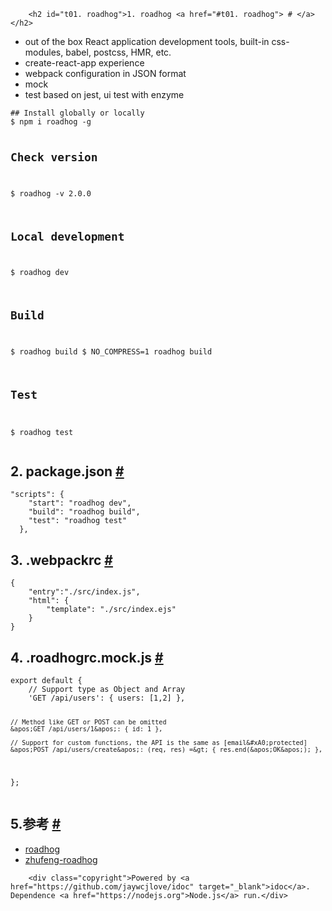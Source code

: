 
        <h2 id="t01. roadhog">1. roadhog <a href="#t01. roadhog"> # </a></h2>
<ul>
<li>out of the box React application development tools, built-in css-modules, babel, postcss, HMR, etc.</li>
<li>create-react-app experience</li>
<li>webpack configuration in JSON format</li>
<li>mock</li>
<li>test based on jest, ui test with enzyme</li>
</ul>
<pre><code class="lang-js">## Install globally or locally 
$ npm i roadhog -g

## Check version 
$ roadhog -v
2.0.0

## Local development 
$ roadhog dev

## Build 
$ roadhog build
$ NO_COMPRESS=1 roadhog build

## Test 
$ roadhog test
</code></pre>
<h2 id="t12. package.json">2. package.json <a href="#t12. package.json"> # </a></h2>
<pre><code class="lang-json">&quot;scripts&quot;: {
    &quot;start&quot;: &quot;roadhog dev&quot;,
    &quot;build&quot;: &quot;roadhog build&quot;,
    &quot;test&quot;: &quot;roadhog test&quot;
  },
</code></pre>
<h2 id="t23. .webpackrc">3. .webpackrc <a href="#t23. .webpackrc"> # </a></h2>
<pre><code class="lang-js">{
    &quot;entry&quot;:&quot;./src/index.js&quot;,
    &quot;html&quot;: {
        &quot;template&quot;: &quot;./src/index.ejs&quot;
    }
}
</code></pre>
<h2 id="t34. .roadhogrc.mock.js">4. .roadhogrc.mock.js <a href="#t34. .roadhogrc.mock.js"> # </a></h2>
<pre><code class="lang-js">export default {
    // Support type as Object and Array
    &apos;GET /api/users&apos;: { users: [1,2] },

    // Method like GET or POST can be omitted
    &apos;GET /api/users/1&apos;: { id: 1 },

    // Support for custom functions, the API is the same as [email&#xA0;protected]
    &apos;POST /api/users/create&apos;: (req, res) =&gt; { res.end(&apos;OK&apos;); },
  };
</code></pre>
<h2 id="t45.&#x53C2;&#x8003;">5.&#x53C2;&#x8003; <a href="#t45.&#x53C2;&#x8003;"> # </a></h2>
<ul>
<li><a href="https://www.npmjs.com/package/roadhog">roadhog</a></li>
<li><a href="https://gitee.com/zhufengpeixun/zhufeng-roadhog">zhufeng-roadhog</a></li>
</ul>

        <div class="copyright">Powered by <a href="https://github.com/jaywcjlove/idoc" target="_blank">idoc</a>. Dependence <a href="https://nodejs.org">Node.js</a> run.</div>
    